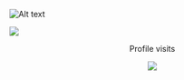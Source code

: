 ![Alt text](https://i.ibb.co/MpB5dLM/IMG-20231208-093424-344.jpg)


<img src="https://raw.githubusercontent.com/gist/ZviMints/21c598c659081f9c0866e29a00bc2468/raw/05205bd01a980bfaaf4b81b8e5264d9fc127f73f/welcome.gif" align="center">


<p align="center" font-family="Arial Black">Profile visits</p>
<p align="center">
<img src="https://profile-counter.glitch.me/arunkumarayinabathina/count.svg" align="center" background="black">
</p>
